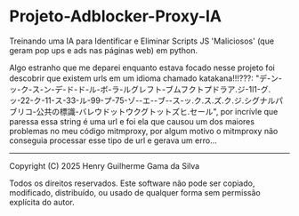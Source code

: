 # Projeto-Adblocker-Proxy-IA
Treinando uma IA para Identificar e Eliminar Scripts JS 'Maliciosos' (que geram pop ups e ads nas páginas web) em python.

Algo estranho que me deparei enquanto estava focado nesse projeto foi descobrir que existem urls em um idioma chamado katakana!!!???: "デ-ン-ッ-ク-ス-ン-デ-ド-ド-ル-ボ-ラ-ルグレフト-ブムフクトプドラア.ジ-1l1-グ.ッ-22-ク-11-ス-33-ル-99-プ-75-ゾ--エ--ブ--ス-ッ.ク.ス.ズ.ク.ジ.シグナルパブリコ-公共の標識-バレウドットウクグトットズヒ.セール", por incrívle que paressa essa string é uma url e foi ela que causou um dos maiores problemas no meu código mitmproxy, por algum motivo o mitmproxy não conseguia processar esse tipo de url e gerava um erro...

<hr>

Copyright (C) 2025 Henry Guilherme Gama da Silva

Todos os direitos reservados. Este software não pode ser copiado, modificado, distribuído, ou usado de qualquer forma sem permissão explícita do autor.

